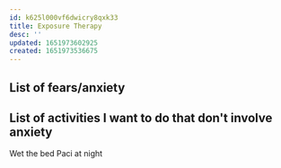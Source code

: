 ```yaml
---
id: k625l000vf6dwicry8qxk33
title: Exposure Therapy
desc: ''
updated: 1651973602925
created: 1651973536675
---
```


## List of fears/anxiety


## List of activities I want to do that don't involve anxiety

Wet the bed
Paci at night

